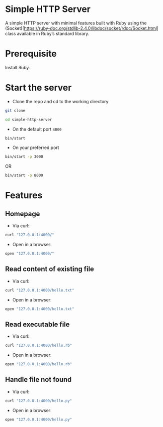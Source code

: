 # Simple HTTP Server

A simple HTTP server with minimal features built with Ruby using the (Socket)[https://ruby-doc.org/stdlib-2.4.0/libdoc/socket/rdoc/Socket.html] class available in Ruby’s standard library.

# Prerequisite

Install Ruby.

# Start the server

- Clone the repo and cd to the working directory

```bash
git clone

cd simple-http-server
```

- On the default port `4000`

```bash
bin/start
```

- On your preferred port

```bash
bin/start -p 3000
```

OR

```bash
bin/start -p 8000
```

# Features

## Homepage

- Via curl:

```bash
curl "127.0.0.1:4000/"
```

- Open in a browser:

```bash
open "127.0.0.1:4000/"
```

## Read content of existing file
- Via curl:

```bash
curl "127.0.0.1:4000/hello.txt"
```

- Open in a browser:

```bash
open "127.0.0.1:4000/hello.txt"
```

## Read executable file
- Via curl:

```bash
curl "127.0.0.1:4000/hello.rb"
```

- Open in a browser:

```bash
open "127.0.0.1:4000/hello.rb"
```

## Handle file not found
- Via curl:

```bash
curl "127.0.0.1:4000/hello.py"
```

- Open in a browser:

```bash
open "127.0.0.1:4000/hello.py"
```